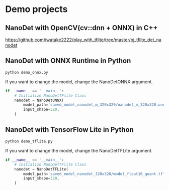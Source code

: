 # Demo projects

## NanoDet with OpenCV(cv::dnn + ONNX) in C++
https://github.com/iwatake2222/play_with_tflite/tree/master/pj_tflite_det_nanodet

## NanoDet with ONNX Runtime in Python
```
python demo_onnx.py
```

If you want to change the model, change the NanoDetONNX argument.
```python
if __name__ == '__main__':
    # Initialize NanoDetTFlite Class
    nanodet = NanoDetONNX(
        model_path='saved_model_nanodet_m_320x320/nanodet_m_320x320.onnx',
        input_shape=320,
    )
```

## NanoDet with TensorFlow Lite in Python
```
python demo_tflite.py
```

If you want to change the model, change the NanoDetTFLite argument.
```python
if __name__ == '__main__':
    # Initialize NanoDetTFlite Class
    nanodet = NanoDetTFLite(
        model_path='saved_model_nanodet_320x320/model_float16_quant.tflite',
        input_shape=320,
    )
```

